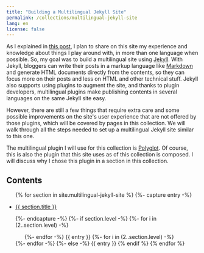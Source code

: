 ```yaml
---
title: "Building a Multilingual Jekyll Site"
permalink: /collections/multilingual-jekyll-site
lang: en
license: false
---
```


As I explained in [this post](/2020/04/24/restarting-personal-site), I plan to
share on this site my experience and knowledge about things I play around with,
in more than one language when possible. So, my goal was to build a
multilingual site using [Jekyll](https://jekyllrb.com/). With Jekyll, bloggers
can write their posts in a markup language like
[Markdown](https://en.wikipedia.org/wiki/Markdown) and generate HTML documents
directly from the contents, so they can focus more on their posts and less on
HTML and other technical stuff. Jekyll also supports using plugins to augment
the site, and thanks to plugin developers, multilingual plugins make publishing
contents in several languages on the same Jekyll site easy.

However, there are still a few things that require extra care and some possible
improvements on the site's user experience that are not offered by those
plugins, which will be covered by pages in this collection. We will walk
through all the steps needed to set up a multilingual Jekyll site similar to
this one.

The multilingual plugin I will use for this collection is
[Polyglot](https://github.com/untra/polyglot/). Of course, this is also the
plugin that this site uses as of this collection is composed. I will discuss
why I chose this plugin in a section in this collection.

## Contents

<ul>
{% for section in site.multilingual-jekyll-site %}
{%- capture entry -%}<li><p><a href="{{ section.url }}">{{ section.title }}</a></p></li>{%- endcapture -%}
{%- if section.level -%}
    {%- for i in (2..section.level) -%}<ul>{%- endfor -%}
    {{ entry }}
    {%- for i in (2..section.level) -%}</ul>{%- endfor -%}
{%- else -%}
{{ entry }}
{% endif %}
{% endfor %}
</ul>
